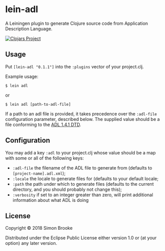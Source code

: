 # lein-adl

A Leiningen plugin to generate Clojure source code from Application Description
Language.

[![Clojars Project](https://img.shields.io/clojars/v/lein-adl.svg)](https://clojars.org/lein-adl)

## Usage

Put `[lein-adl "0.1.1"]` into the `:plugins` vector of your
project.clj.

Example usage:

    $ lein adl

or

    $ lein adl [path-to-adl-file]

If a path to an adl file is provided, it takes precedence over the `:adl-file`
configuration parameter, described below. The supplied value should be a file
conforming to the [ADL 1.4.1 DTD](http://www.journeyman.cc/adl/stable/adl/schemas/adl-1.4.1.dtd).

## Configuration

You may add a key `:adl` to your project.clj whose value should be a map with
some or all of the following keys:

* `:adl-file` the filename of the ADL file to generate from (defaults to `[project-name].adl.xml`);
* `:locale` the locale to generate files for (defaults to your default locale;
* `:path` the path under which to generate files (defaults to the current directory, and you should probably not change this);
* `:verbosity` if set to an integer greater than zero, will print additional information about what ADL is doing

## License

Copyright © 2018 Simon Brooke

Distributed under the Eclipse Public License either version 1.0 or (at
your option) any later version.
